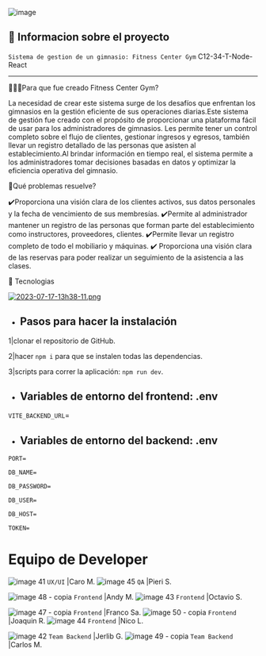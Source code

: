 

![image](https://github.com/No-Country/c12-34-t-node-react/assets/87939958/8f1cb103-2fcf-4487-b68e-4227d56f37ed)



## :book: Informacion sobre el proyecto 

`Sistema de gestion de un gimnasio: Fitness Center Gym`
C12-34-T-Node-React

_____________________________________________________________________
🏋🏻‍♀️Para que fue creado Fitness Center Gym?

La necesidad de crear este sistema surge de los desafíos que enfrentan los gimnasios en la gestión eficiente de sus operaciones diarias.Este sistema de gestión fue creado con el propósito de proporcionar una plataforma fácil de usar para los administradores de gimnasios. Les permite tener un control completo sobre el flujo de clientes, gestionar ingresos y egresos, también llevar un registro detallado de las personas que asisten al establecimiento.Al brindar información en tiempo real, el sistema permite a los administradores tomar decisiones basadas en datos y optimizar la eficiencia operativa del gimnasio.

📜Qué problemas resuelve?

✔️Proporciona una visión clara de los clientes activos, sus datos personales y la fecha de vencimiento de sus membresías.
✔️Permite al administrador mantener un registro de las personas que forman parte del establecimiento como instructores, proveedores, clientes.
✔️Permite llevar un registro completo de todo el mobiliario y máquinas.
✔️ ️Proporciona una visión clara de las reservas para poder realizar un seguimiento de la asistencia a las clases.

🔧 Tecnologias

[![2023-07-17-13h38-11.png](https://i.postimg.cc/KvzJdjC7/2023-07-17-13h38-11.png)](https://postimg.cc/3WsXG88W)












- ## Pasos para hacer la instalación
 
 1|clonar el repositorio de GitHub. 
 
 2|hacer `npm i` para que se instalen todas las dependencias. 
 
 3|scripts para correr la aplicación: `npm run dev`.



- ## Variables de entorno del frontend: .env

`VITE_BACKEND_URL`=


- ## Variables de entorno del backend: .env

`PORT=`

`DB_NAME=`

`DB_PASSWORD=`

`DB_USER=`

`DB_HOST=`

`TOKEN=`


# Equipo de Developer
![image 41](https://github.com/No-Country/c12-34-t-node-react/assets/84889284/a4237411-75f6-4aef-b0df-67b9fe3d7ccf)
`UX/UI`
|Caro M.
![image 45](https://github.com/No-Country/c12-34-t-node-react/assets/84889284/2454ab4a-e094-4fc8-b5b2-1f334b4d5d77)
`QA`
|Pieri S.


![image 48 - copia](https://github.com/No-Country/c12-34-t-node-react/assets/84889284/11313427-4ad5-4e8a-80b3-089a9ff91fa2)
`Frontend`
|Andy M.
![image 43](https://github.com/No-Country/c12-34-t-node-react/assets/84889284/ea1111dc-e894-444e-a464-8791158616e0)
`Frontend`
|Octavio S.


![image 47 - copia](https://github.com/No-Country/c12-34-t-node-react/assets/84889284/c6c5e63e-630f-4760-997a-733776e37e11)
`Frontend`
|Franco Sa.
![image 50 - copia](https://github.com/No-Country/c12-34-t-node-react/assets/84889284/6732f9e9-4a1b-45c9-acb5-9cc8c88edfbf)
`Frontend`
|Joaquin R.
![image 44](https://github.com/No-Country/c12-34-t-node-react/assets/84889284/6b5e2e7a-31eb-46ec-b83f-cd856778136a)
`Frontend`
|Nico L.




![image 42](https://github.com/No-Country/c12-34-t-node-react/assets/84889284/af59607a-0d8c-475b-bc40-73c09adc3bb2)
`Team Backend`
|Jerlib G.
![image 49 - copia](https://github.com/No-Country/c12-34-t-node-react/assets/84889284/055f6245-0204-4724-9bdb-9d0d44642413)
`Team Backend`
|Carlos M.















